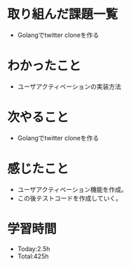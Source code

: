 # 取り組んだ課題一覧
- Golangでtwitter cloneを作る
  
# わかったこと
- ユーザアクティベーションの実装方法

# 次やること
- Golangでtwitter cloneを作る

# 感じたこと
- ユーザアクティベーション機能を作成。
- この後テストコードを作成していく。

# 学習時間
- Today:2.5h
- Total:425h
